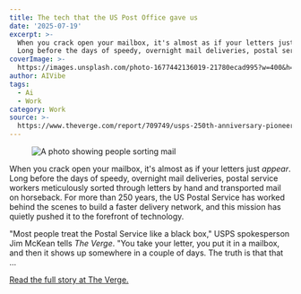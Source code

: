 ```yaml
---
title: The tech that the US Post Office gave us
date: '2025-07-19'
excerpt: >-
  When you crack open your mailbox, it's almost as if your letters just appear.
  Long before the days of speedy, overnight mail deliveries, postal servic...
coverImage: >-
  https://images.unsplash.com/photo-1677442136019-21780ecad995?w=400&h=200&fit=crop&auto=format
author: AIVibe
tags:
  - Ai
  - Work
category: Work
source: >-
  https://www.theverge.com/report/709749/usps-250th-anniversary-pioneer-modern-technology
---
```


											

						
<figure>

<img alt="A photo showing people sorting mail" data-caption="" data-portal-copyright="" data-has-syndication-rights="1" src="https://platform.theverge.com/wp-content/uploads/sites/2/2025/07/Vrg-illo-post-office-anniversary.jpg?quality=90&#038;strip=all&#038;crop=0,0,100,100" />
	<figcaption>
		</figcaption>
</figure>
<p class="has-drop-cap has-text-align-none">When you crack open your mailbox, it's almost as if your letters just <em>appear</em>. Long before the days of speedy, overnight mail deliveries, postal service workers meticulously sorted through letters by hand and transported mail on horseback. For more than 250 years, the US Postal Service has worked behind the scenes to build a faster delivery network, and this mission has quietly pushed it to the forefront of technology.</p>
<p class="has-text-align-none">"Most people treat the Postal Service like a black box," USPS spokesperson Jim McKean tells <em>The Verge</em>. "You take your letter, you put it in a mailbox, and then it shows up somewhere in a couple of days. The truth is that that  …</p>
<p><a href="https://www.theverge.com/report/709749/usps-250th-anniversary-pioneer-modern-technology">Read the full story at The Verge.</a></p>
						
									

